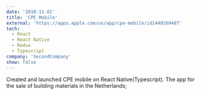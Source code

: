 ```yaml
---
date: '2018-11-01'
title: 'CPE Mobile'
external: 'https://apps.apple.com/us/app/cpe-mobile/id1449269487'
tech:
  - React
  - React Native
  - Redux
  - Typescript
company: 'SecondCompany'
show: false
---
```


Created and launched CPE mobile on React Native(Typescript). The app for the sale of building materials in the Netherlands;

